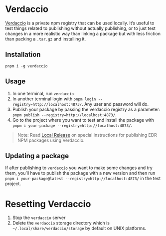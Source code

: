 # Verdaccio

[Verdaccio](https://verdaccio.org/) is a private npm registry that can be used locally. It’s useful to test things related to publishing without actually publishing, or to just test changes in a more realistic way than linking a package but with less friction than packing a `.tar.gz` and installing it.

## Installation

`pnpm i -g verdaccio`

## Usage

1. In one terminal, run `verdaccio`
2. In another terminal login with `pnpm login --registry=http://localhost:4873/`. Any user and password will do.
3. Publish your package by passing the verdaccio registry as a parameter: `pnpm publish --registry=http://localhost:4873/`.
4. Go to the project where you want to test and install the package with `pnpm i your-package --registry=http://localhost:4873/`.

> Note: Read [Local Release](./03_local_release.md) on special instructions for publishing EDR NPM packages using Verdaccio.

## Updating a package

If after publishing to `verdaccio` you want to make some changes and try them, you’ll have to publish the package with a new version and then run `pnpm i your-package@latest --registry=http://localhost:4873/` in the test project.

# Resetting Verdaccio

1. Stop the `verdaccio` server
2. Delete the `verdaccio` storage directory which is `~/.local/share/verdaccio/storage` by default on UNIX platforms.
